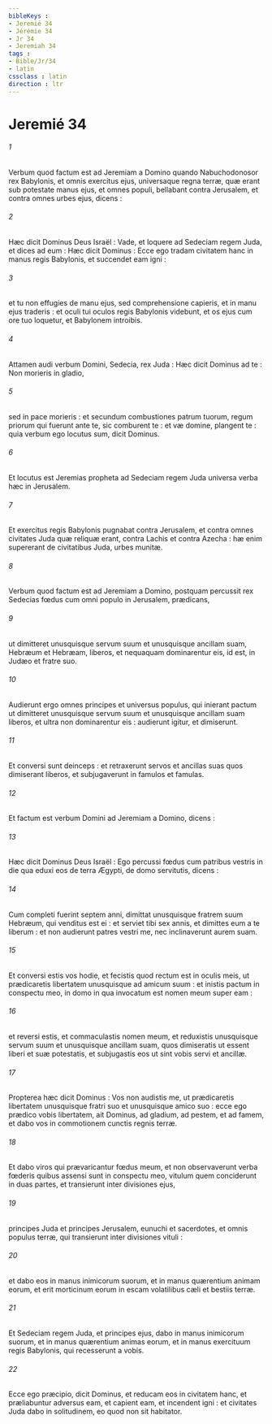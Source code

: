 ```yaml
---
bibleKeys : 
- Jeremié 34
- Jérémie 34
- Jr 34
- Jeremiah 34
tags : 
- Bible/Jr/34
- latin
cssclass : latin
direction : ltr
---
```


# Jeremié 34

###### 1
Verbum quod factum est ad Jeremiam a Domino quando Nabuchodonosor rex Babylonis, et omnis exercitus ejus, universaque regna terræ, quæ erant sub potestate manus ejus, et omnes populi, bellabant contra Jerusalem, et contra omnes urbes ejus, dicens :
###### 2
Hæc dicit Dominus Deus Israël : Vade, et loquere ad Sedeciam regem Juda, et dices ad eum : Hæc dicit Dominus : Ecce ego tradam civitatem hanc in manus regis Babylonis, et succendet eam igni :
###### 3
et tu non effugies de manu ejus, sed comprehensione capieris, et in manu ejus traderis : et oculi tui oculos regis Babylonis videbunt, et os ejus cum ore tuo loquetur, et Babylonem introibis.
###### 4
Attamen audi verbum Domini, Sedecia, rex Juda : Hæc dicit Dominus ad te : Non morieris in gladio,
###### 5
sed in pace morieris : et secundum combustiones patrum tuorum, regum priorum qui fuerunt ante te, sic comburent te : et væ domine, plangent te : quia verbum ego locutus sum, dicit Dominus.
###### 6
Et locutus est Jeremias propheta ad Sedeciam regem Juda universa verba hæc in Jerusalem.
###### 7
Et exercitus regis Babylonis pugnabat contra Jerusalem, et contra omnes civitates Juda quæ reliquæ erant, contra Lachis et contra Azecha : hæ enim supererant de civitatibus Juda, urbes munitæ.
###### 8
Verbum quod factum est ad Jeremiam a Domino, postquam percussit rex Sedecias fœdus cum omni populo in Jerusalem, prædicans,
###### 9
ut dimitteret unusquisque servum suum et unusquisque ancillam suam, Hebræum et Hebræam, liberos, et nequaquam dominarentur eis, id est, in Judæo et fratre suo.
###### 10
Audierunt ergo omnes principes et universus populus, qui inierant pactum ut dimitteret unusquisque servum suum et unusquisque ancillam suam liberos, et ultra non dominarentur eis : audierunt igitur, et dimiserunt.
###### 11
Et conversi sunt deinceps : et retraxerunt servos et ancillas suas quos dimiserant liberos, et subjugaverunt in famulos et famulas.
###### 12
Et factum est verbum Domini ad Jeremiam a Domino, dicens :
###### 13
Hæc dicit Dominus Deus Israël : Ego percussi fœdus cum patribus vestris in die qua eduxi eos de terra Ægypti, de domo servitutis, dicens :
###### 14
Cum completi fuerint septem anni, dimittat unusquisque fratrem suum Hebræum, qui venditus est ei : et serviet tibi sex annis, et dimittes eum a te liberum : et non audierunt patres vestri me, nec inclinaverunt aurem suam.
###### 15
Et conversi estis vos hodie, et fecistis quod rectum est in oculis meis, ut prædicaretis libertatem unusquisque ad amicum suum : et inistis pactum in conspectu meo, in domo in qua invocatum est nomen meum super eam :
###### 16
et reversi estis, et commaculastis nomen meum, et reduxistis unusquisque servum suum et unusquisque ancillam suam, quos dimiseratis ut essent liberi et suæ potestatis, et subjugastis eos ut sint vobis servi et ancillæ.
###### 17
Propterea hæc dicit Dominus : Vos non audistis me, ut prædicaretis libertatem unusquisque fratri suo et unusquisque amico suo : ecce ego prædico vobis libertatem, ait Dominus, ad gladium, ad pestem, et ad famem, et dabo vos in commotionem cunctis regnis terræ.
###### 18
Et dabo viros qui prævaricantur fœdus meum, et non observaverunt verba fœderis quibus assensi sunt in conspectu meo, vitulum quem conciderunt in duas partes, et transierunt inter divisiones ejus,
###### 19
principes Juda et principes Jerusalem, eunuchi et sacerdotes, et omnis populus terræ, qui transierunt inter divisiones vituli :
###### 20
et dabo eos in manus inimicorum suorum, et in manus quærentium animam eorum, et erit morticinum eorum in escam volatilibus cæli et bestiis terræ.
###### 21
Et Sedeciam regem Juda, et principes ejus, dabo in manus inimicorum suorum, et in manus quærentium animas eorum, et in manus exercituum regis Babylonis, qui recesserunt a vobis.
###### 22
Ecce ego præcipio, dicit Dominus, et reducam eos in civitatem hanc, et præliabuntur adversus eam, et capient eam, et incendent igni : et civitates Juda dabo in solitudinem, eo quod non sit habitator.
